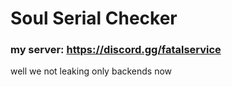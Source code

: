 # Soul Serial Checker

### my server: https://discord.gg/fatalservice

well we not leaking only backends now
